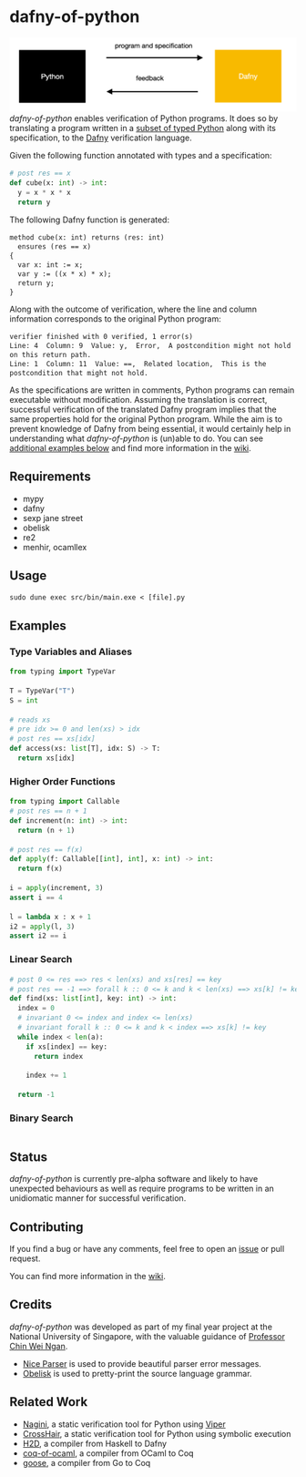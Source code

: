 # dafny-of-python

![tool overview](tool_overview.png)
*dafny-of-python* enables verification of Python programs. It does so by translating a program written in a [subset of typed Python](https://github.com/arsalanc-v2/dafny-of-python/wiki/Language) along with its specification, to the [Dafny](https://github.com/dafny-lang/dafny) verification language. 

Given the following function annotated with types and a specification:
```Python
# post res == x        
def cube(x: int) -> int:
  y = x * x * x
  return y
```

The following Dafny function is generated:
```Dafny
method cube(x: int) returns (res: int)
  ensures (res == x)
{
  var x: int := x;
  var y := ((x * x) * x);
  return y;
}
```

Along with the outcome of verification, where the line and column information corresponds to the original Python program:
```
verifier finished with 0 verified, 1 error(s)
Line: 4  Column: 9  Value: y,  Error,  A postcondition might not hold on this return path.
Line: 1  Column: 11  Value: ==,  Related location,  This is the postcondition that might not hold.
```

As the specifications are written in comments, Python programs can remain executable without modification. Assuming the translation is correct, successful verification of the translated Dafny program implies that the same properties hold for the original Python program. While the aim is to prevent knowledge of Dafny from being essential, it would certainly help in understanding what *dafny-of-python* is (un)able to do. You can see [additional examples below](#examples) and find more information in the [wiki](https://github.com/arsalanc-v2/dafny-of-python/wiki).

## Requirements
- mypy
- dafny
- sexp jane street
- obelisk
- re2
- menhir, ocamllex

## Usage
```
sudo dune exec src/bin/main.exe < [file].py
```
## Examples
### Type Variables and Aliases
```Python
from typing import TypeVar

T = TypeVar("T")
S = int

# reads xs
# pre idx >= 0 and len(xs) > idx
# post res == xs[idx]
def access(xs: list[T], idx: S) -> T:    
  return xs[idx]
```
### Higher Order Functions
```Python
from typing import Callable
# post res == n + 1 
def increment(n: int) -> int:
  return (n + 1)

# post res == f(x)  
def apply(f: Callable[[int], int], x: int) -> int:
  return f(x)

i = apply(increment, 3)
assert i == 4

l = lambda x : x + 1
i2 = apply(l, 3)     
assert i2 == i
```
### Linear Search
```Python
# post 0 <= res ==> res < len(xs) and xs[res] == key
# post res == -1 ==> forall k :: 0 <= k and k < len(xs) ==> xs[k] != key
def find(xs: list[int], key: int) -> int:
  index = 0
  # invariant 0 <= index and index <= len(xs)
  # invariant forall k :: 0 <= k and k < index ==> xs[k] != key
  while index < len(a):
    if xs[index] == key:
      return index
    
    index += 1
  
  return -1
```
### Binary Search
```Python
```


## Status
*dafny-of-python* is currently pre-alpha software and likely to have unexpected behaviours as well as require programs to be written in an unidiomatic manner for successful verification.

## Contributing
If you find a bug or have any comments, feel free to open an [issue](https://github.com/arsalanc-v2/dafny-of-python/issues/new/choose) or pull request. 

You can find more information in the [wiki](https://github.com/arsalanc-v2/dafny-of-python/wiki).

## Credits
*dafny-of-python* was developed as part of my final year project at the National University of Singapore, with the valuable guidance of [Professor Chin Wei Ngan](https://www.comp.nus.edu.sg/cs/bio/chinwn/).

- [Nice Parser](https://github.com/smolkaj/nice-parser) is used to provide beautiful parser error messages.
- [Obelisk](https://github.com/Lelio-Brun/Obelisk) is used to pretty-print the source language grammar.
## Related Work
- [Nagini](https://github.com/marcoeilers/nagini), a static verification tool for Python using [Viper](http://viper.ethz.ch/)
- [CrossHair](https://github.com/pschanely/CrossHair), a static verification tool for Python using symbolic execution
- [H2D](http://www.doc.ic.ac.uk/~dcw/h2d.cgi), a compiler from Haskell to Dafny
- [coq-of-ocaml](https://github.com/clarus/coq-of-ocaml), a compiler from OCaml to Coq
- [goose](https://github.com/tchajed/goose), a compiler from Go to Coq

